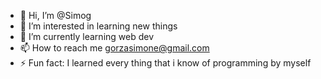 - 👋 Hi, I’m @Simog
- 👀 I’m interested in learning new things
- 🌱 I’m currently learning web dev
- 📫 How to reach me gorzasimone@gmail.com
- ⚡ Fun fact: I learned every thing that i know of programming by myself

<!---
Simog27801/Simog27801 is a ✨ special ✨ repository because its `README.md` (this file) appears on your GitHub profile.
You can click the Preview link to take a look at your changes.
--->
